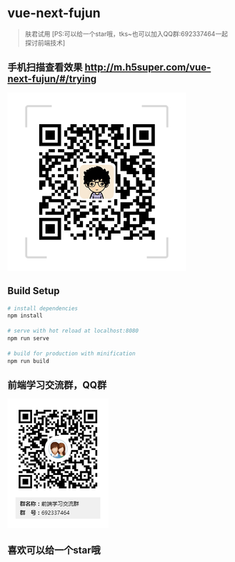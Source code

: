 # vue-next-fujun

> 肤君试用 [PS:可以给一个star哦，tks~也可以加入QQ群:692337464一起探讨前端技术]

## 手机扫描查看效果 http://m.h5super.com/vue-next-fujun/#/trying

![](/src/assets/imgs/code.png)

## Build Setup

``` bash
# install dependencies
npm install

# serve with hot reload at localhost:8080
npm run serve

# build for production with minification
npm run build

```

## 前端学习交流群，QQ群

![](/src/assets/imgs/qq.png)


## 喜欢可以给一个star哦
